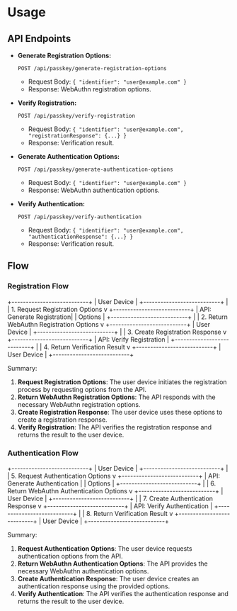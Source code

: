# Usage

## API Endpoints

- **Generate Registration Options:**

  `POST /api/passkey/generate-registration-options`

  - Request Body: `{ "identifier": "user@example.com" }`
  - Response: WebAuthn registration options.

- **Verify Registration:**

  `POST /api/passkey/verify-registration`

  - Request Body: `{ "identifier": "user@example.com", "registrationResponse": {...} }`
  - Response: Verification result.

- **Generate Authentication Options:**

  `POST /api/passkey/generate-authentication-options`

  - Request Body: `{ "identifier": "user@example.com" }`
  - Response: WebAuthn authentication options.

- **Verify Authentication:**

  `POST /api/passkey/verify-authentication`

  - Request Body: `{ "identifier": "user@example.com", "authenticationResponse": {...} }`
  - Response: Verification result.

## Flow

### Registration Flow

+---------------------------+
| User Device |
+---------------------------+
|
| 1. Request Registration Options
v
+---------------------------+
| API: Generate Registration|
| Options |
+---------------------------+
|
| 2. Return WebAuthn Registration Options
v
+---------------------------+
| User Device |
+---------------------------+
|
| 3. Create Registration Response
v
+---------------------------+
| API: Verify Registration |
+---------------------------+
|
| 4. Return Verification Result
v
+---------------------------+
| User Device |
+---------------------------+

Summary:

1. **Request Registration Options**: The user device initiates the registration process by requesting options from the API.
2. **Return WebAuthn Registration Options**: The API responds with the necessary WebAuthn registration options.
3. **Create Registration Response**: The user device uses these options to create a registration response.
4. **Verify Registration**: The API verifies the registration response and returns the result to the user device.

### Authentication Flow

+---------------------------+
| User Device |
+---------------------------+
|
| 5. Request Authentication Options
v
+---------------------------+
| API: Generate Authentication |
| Options |
+---------------------------+
|
| 6. Return WebAuthn Authentication Options
v
+---------------------------+
| User Device |
+---------------------------+
|
| 7. Create Authentication Response
v
+---------------------------+
| API: Verify Authentication |
+---------------------------+
|
| 8. Return Verification Result
v
+---------------------------+
| User Device |
+---------------------------+

Summary:

1. **Request Authentication Options**: The user device requests authentication options from the API.
2. **Return WebAuthn Authentication Options**: The API provides the necessary WebAuthn authentication options.
3. **Create Authentication Response**: The user device creates an authentication response using the provided options.
4. **Verify Authentication**: The API verifies the authentication response and returns the result to the user device.
